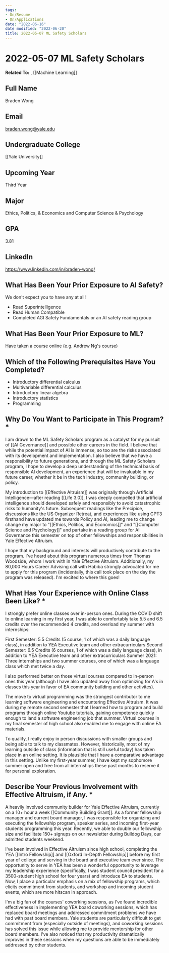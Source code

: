 ```yaml
---
tags:
- On/Resume
- On/Applications
date: "2022-06-16"
date modified: "2022-06-20"
title: 2022-05-07 ML Safety Scholars
---
```


# 2022-05-07 ML Safety Scholars
**Related To:** , [[Machine Learning]]

## Full Name
Braden Wong

## Email
braden.wong@yale.edu

## Undergraduate College
[[Yale University]]

## Upcoming Year
Third Year

## Major
Ethics, Politics, & Economics and Computer Science & Psychology

## GPA
3.81

## LinkedIn
https://www.linkedin.com/in/braden-wong/

## What Has Been Your Prior Exposure to AI Safety?
We don't expect you to have any at all!

- Read Superintelligence
- Read Human Compatible
- Completed AGI Safety Fundamentals or an AI safety reading group

## What Has Been Your Prior Exposure to ML?
Have taken a course online (e.g. Andrew Ng's course)

## Which of the Following Prerequisites Have You Completed?
- Introductory differential calculus
- Multivariable differential calculus
- Introductory linear algebra
- Introductory statistics
- Programming

## Why Do You Want to Participate in This Program? *
I am drawn to the ML Safety Scholars program as a catalyst for my pursuit of [[AI Governance]] and possible other careers in the field. I believe that while the potential impact of AI is immense, so too are the risks associated with its development and implementation. I also believe that we have a responsibility to future generations, and through the ML Safety Scholars program, I hope to develop a deep understanding of the technical basis of responsible AI development, an experience that will be invaluable in my future career, whether it be in the tech industry, community building, or policy.

My introduction to [[Effective Altruism]] was originally through Artificial Intelligence—after reading [[Life 3.0]], I was deeply compelled that artificial intelligence should developed safely and responsibly to avoid catastrophic risks to humanity's future. Subsequent readings like the Precipice, discussions like the US Organizer Retreat, and experiences like using GPT3 firsthand have updated me towards Policy and AI, leading me to change change my major to "[[Ethics, Politics, and Economics]]" and "[[Computer Science and Psychology]]" and partake in a reading group for AI Governance this semester on top of other fellowships and responsibilities in Yale Effective Altruism.

I hope that my background and interests will productively contribute to the program. I've heard about this program numerous times from Thomas Woodside, whom I work with in Yale Effective Altruism. Additionally, my 80,000 Hours Career Advising call with Habiba strongly advocated for me to apply for this program (incidentally, this call took place on the day the program was released). I'm excited to where this goes!

## What Has Your Experience with Online Class Been Like? *
I strongly prefer online classes over in-person ones. During the COVID shift to online learning in my first year, I was able to comfortably take 5.5 and 6.5 credits over the recommended 4 credits, and overload my summer with internships:

First Semester: 5.5 Credits (5 course, 1 of which was a daily language class), in addition to YEA Executive team and other extracurriculars
Second Semester: 6.5 Credits (6 courses, 1 of which was a daily language class), in addition to YEA Executive team and other extracurriculars
Summer 2021: Three internships and two summer courses, one of which was a language class which met twice a day.

I also performed better on those virtual courses compared to in-person ones this year (although I have also updated away from optimizing for A's in classes this year in favor of EA community building and other activites).

The move to virtual programming was the strongest contributor to me learning software engineering and encountering Effective Altruism. It was during my remote second semester that I learned how to program and build programs through online Youtube tutorials, gaining competence quickly enough to land a software engineering job that summer. Virtual courses in my final semester of high school also enabled me to engage with online EA materials.

To qualify, I really enjoy in person discussions with smaller groups and being able to talk to my classmates. However, historically, most of my learning outside of class (information that is still useful today) has taken place in an online setting. It is plausible that I have a comparative advantage in this setting. Unlike my first-year summer, I have kept my sophomore summer open and free from all internships these past months to reserve it for personal exploration.

## Describe Your Previous Involvement with Effective Altruism, if Any. *
A heavily involved community builder for Yale Effective Altruism, currently on a 10+ hour a week [[Community Building Grant]]. As a former fellowship manager and current board manager, I was responsible for organizing and executing the fellowship program, speaker series, and incoming first-year students programming this year. Recently, we able to double our fellowship size and facilitate 150+ signups on our newsletter during Bulldog Days, our admitted students weekend.

I've been involved in Effective Altruism since high school, completing the YEA [[Intro Fellowship]] and [[Oxford In-Depth Fellowship]] before my first year of college and serving in the board and executive team ever since. The opportunity to serve in YEA has been a wonderful opportunity to leverage my leadership experience (specifically, I was student council president for a 3500-student high school for four years) and introduce EA to students. Now, I place a particular emphasis on a mix of fellowship programs, which elicits commitment from students, and workshop and incoming student events, which are more hitscan in approach.

I'm a big fan of the courses' coworking sessions, as I've found incredible effectiveness in implementing YEA board coworking sessions, which has replaced board meetings and addressed commitment problems we have had with past board members. Yale students are particularly difficult to get commitment from (especially outside of meetings), and coworking sessions has solved this issue while allowing me to provide mentorship for other board members. I've also noticed that my productivity dramatically improves in these sessions when my questions are able to be immediately addressed by other students.
